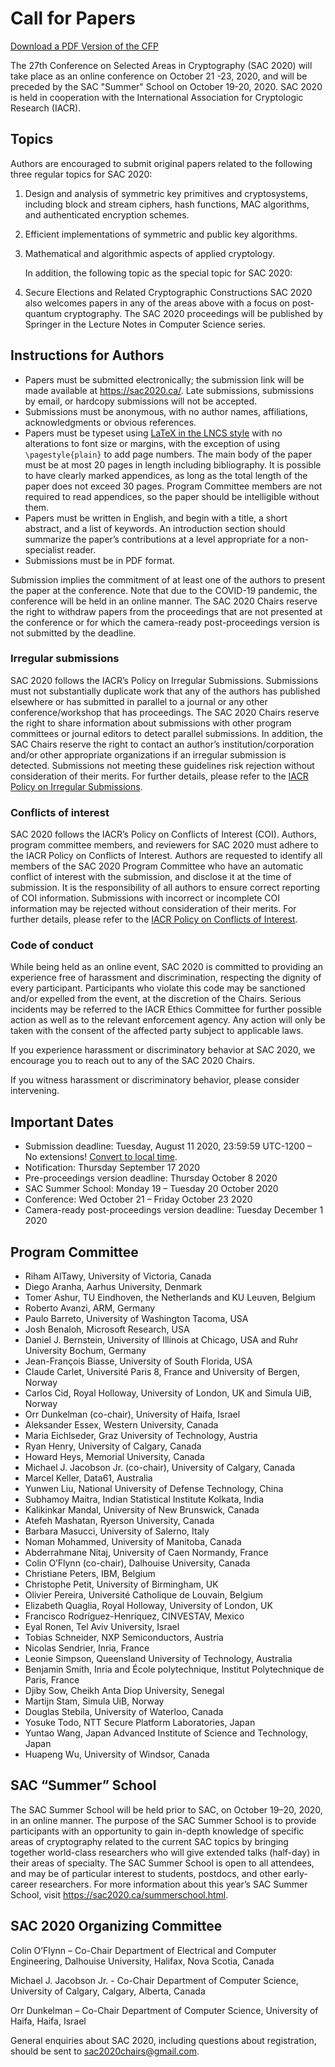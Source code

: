 # Call for Papers

[Download a PDF Version of the CFP](files/cfp_sac2020.pdf)

The 27th Conference on Selected Areas in Cryptography (SAC 2020) will take place as an online  conference on October 21 -23, 2020, and will be preceded
by the SAC "Summer" School on October 19-20, 2020. SAC 2020 is held in cooperation with the International Association for Cryptologic Research (IACR).

## Topics

Authors are encouraged to submit original papers related to the following three regular topics for SAC 2020:

1. Design and analysis of symmetric key primitives and cryptosystems, including block and stream ciphers, hash
functions, MAC algorithms, and authenticated encryption schemes.

2. Efficient implementations of symmetric and public key algorithms.

3. Mathematical and algorithmic aspects of applied cryptology.

   In addition, the following topic as the special topic for SAC 2020:

4. Secure Elections and Related Cryptographic Constructions
SAC 2020 also welcomes papers in any of the areas above with a focus on post-quantum cryptography.
The SAC 2020 proceedings will be published by Springer in the Lecture Notes in Computer Science series.

## Instructions for Authors

* Papers must be submitted electronically; the submission link will be made available at https://sac2020.ca/.
Late submissions, submissions by email, or hardcopy submissions will not be accepted.
* Submissions must be anonymous, with no author names, affiliations, acknowledgments or obvious references.
* Papers must be typeset using [LaTeX in the LNCS style](https://www.springer.com/gp/computer-science/lncs/conference-proceedings-guidelines)
with no alterations to font size or margins, with the exception
of using `\pagestyle{plain}` to add page numbers. The main body of the paper must be at most 20 pages in
length including bibliography. It is possible to have clearly marked appendices, as long as the total length of
the paper does not exceed 30 pages. Program Committee members are not required to read appendices, so the
paper should be intelligible without them.
* Papers must be written in English, and begin with a title, a short abstract, and a list of keywords. An
introduction section should summarize the paper’s contributions at a level appropriate for a non-specialist
reader.
* Submissions must be in PDF format.

Submission implies the commitment of at least one of the authors to present the paper at the conference. Note that
due to the COVID-19 pandemic, the conference will be held in an online manner. The SAC 2020 Chairs reserve the
right to withdraw papers from the proceedings that are not presented at the conference or for which the camera-ready
post-proceedings version is not submitted by the deadline.

### Irregular submissions ###

SAC 2020 follows the IACR’s Policy on Irregular Submissions. Submissions must not
substantially duplicate work that any of the authors has published elsewhere or has submitted in parallel to a
journal or any other conference/workshop that has proceedings. The SAC 2020 Chairs reserve the right to share
information about submissions with other program committees or journal editors to detect parallel submissions. In
addition, the SAC Chairs reserve the right to contact an author’s institution/corporation and/or other appropriate
organizations if an irregular submission is detected. Submissions not meeting these guidelines risk rejection without
consideration of their merits. For further details, please refer to the [IACR Policy on Irregular Submissions](https://www.iacr.org/docs/irregular.pdf).

### Conflicts of interest ###

SAC 2020 follows the IACR’s Policy on Conflicts of Interest (COI). Authors, program
committee members, and reviewers for SAC 2020 must adhere to the IACR Policy on Conflicts of Interest. Authors
are requested to identify all members of the SAC 2020 Program Committee who have an automatic conflict of
interest with the submission, and disclose it at the time of submission. It is the responsibility of all authors to ensure
correct reporting of COI information. Submissions with incorrect or incomplete COI information may be rejected
without consideration of their merits. For further details, please refer to the [IACR Policy on Conflicts of Interest](https://www.iacr.org/docs/conflicts.pdf).

### Code of conduct ###

While being held as an online event, SAC 2020 is committed to providing an experience free of
harassment and discrimination, respecting the dignity of every participant. Participants who violate this code may be
sanctioned and/or expelled from the event, at the discretion of the Chairs. Serious incidents may be referred to the
IACR Ethics Committee for further possible action as well as to the relevant enforcement agency. Any action will
only be taken with the consent of the affected party subject to applicable laws.

If you experience harassment or discriminatory behavior at SAC 2020, we encourage you to reach out to any of the
SAC 2020 Chairs.

If you witness harassment or discriminatory behavior, please consider intervening.

## Important Dates ##

* Submission deadline: Tuesday, August 11 2020, 23:59:59 UTC-1200 – No extensions! <a href="https://www.timeanddate.com/worldclock/fixedtime.html?msg=Selected+Areas+in+Cryptography+2020+submission+deadline&iso=20200811T235959&p1=3926">Convert to local time</a>.
* Notification: Thursday September 17 2020
* Pre-proceedings version deadline: Thursday October 8 2020
* SAC Summer School: Monday 19 – Tuesday 20 October 2020
* Conference: Wed October 21 – Friday October 23 2020
* Camera-ready post-proceedings version deadline: Tuesday December 1 2020

## Program Committee ##

* Riham AlTawy, University of Victoria, Canada
* Diego Aranha, Aarhus University, Denmark
* Tomer Ashur, TU Eindhoven, the Netherlands and KU Leuven, Belgium
* Roberto Avanzi, ARM, Germany
* Paulo Barreto, University of Washington Tacoma, USA
* Josh Benaloh, Microsoft Research, USA
* Daniel J. Bernstein, University of Illinois at Chicago, USA and Ruhr University Bochum, Germany
* Jean-François Biasse, University of South Florida, USA
* Claude Carlet, Université Paris 8, France and University of Bergen, Norway
* Carlos Cid, Royal Holloway, University of London, UK and Simula UiB, Norway
* Orr Dunkelman (co-chair), University of Haifa, Israel
* Aleksander Essex, Western University, Canada
* Maria Eichlseder, Graz University of Technology, Austria
* Ryan Henry, University of Calgary, Canada
* Howard Heys, Memorial University, Canada
* Michael J. Jacobson Jr. (co-chair), University of Calgary, Canada
* Marcel Keller, Data61, Australia
* Yunwen Liu, National University of Defense Technology, China
* Subhamoy Maitra, Indian Statistical Institute Kolkata, India
* Kalikinkar Mandal, University of New Brunswick, Canada
* Atefeh Mashatan, Ryerson University, Canada
* Barbara Masucci, University of Salerno, Italy
* Noman Mohammed, University of Manitoba, Canada
* Abderrahmane Nitaj, University of Caen Normandy, France
* Colin O’Flynn (co-chair), Dalhouise University, Canada
* Christiane Peters, IBM, Belgium
* Christophe Petit, University of Birmingham, UK
* Olivier Pereira, Université Catholique de Louvain, Belgium
* Elizabeth Quaglia, Royal Holloway, University of London, UK
* Francisco Rodríguez-Henríquez, CINVESTAV, Mexico
* Eyal Ronen, Tel Aviv University, Israel
* Tobias Schneider, NXP Semiconductors, Austria
* Nicolas Sendrier, Inria, France
* Leonie Simpson, Queensland University of Technology, Australia
* Benjamin Smith, Inria and École polytechnique, Institut Polytechnique de Paris, France
* Djiby Sow, Cheikh Anta Diop University, Senegal
* Martijn Stam, Simula UiB, Norway
* Douglas Stebila, University of Waterloo, Canada
* Yosuke Todo, NTT Secure Platform Laboratories, Japan
* Yuntao Wang, Japan Advanced Institute of Science and Technology, Japan
* Huapeng Wu, University of Windsor, Canada

## SAC “Summer” School ##

The SAC Summer School will be held prior to SAC, on October 19–20, 2020, in an online manner. The purpose
of the SAC Summer School is to provide participants with an opportunity to gain in-depth knowledge of specific
areas of cryptography related to the current SAC topics by bringing together world-class researchers who will give
extended talks (half-day) in their areas of specialty. The SAC Summer School is open to all attendees, and may be of
particular interest to students, postdocs, and other early-career researchers. For more information about this year’s
SAC Summer School, visit https://sac2020.ca/summerschool.html.

## SAC 2020 Organizing Committee ##

Colin O’Flynn – Co-Chair
Department of Electrical and Computer Engineering,
Dalhouise University,
Halifax, Nova Scotia, Canada

Michael J. Jacobson Jr. - Co-Chair
Department of Computer Science,
University of Calgary,
Calgary, Alberta, Canada

Orr Dunkelman – Co-Chair
Department of Computer Science,
University of Haifa,
Haifa, Israel

General enquiries about SAC 2020, including questions about registration, should be sent to sac2020chairs@gmail.com.

